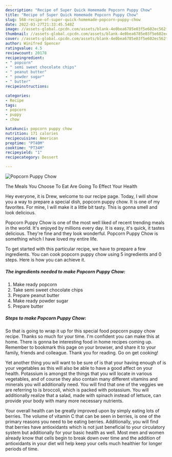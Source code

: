 ```yaml
---
description: "Recipe of Super Quick Homemade Popcorn Puppy Chow"
title: "Recipe of Super Quick Homemade Popcorn Puppy Chow"
slug: 568-recipe-of-super-quick-homemade-popcorn-puppy-chow
date: 2022-03-27T21:33:45.548Z
image: //assets-global.cpcdn.com/assets/blank-4e0bea6785e03f5e602ec562f230caae08da540cada707380b4fe1bbebba43da.png
thumbnail: //assets-global.cpcdn.com/assets/blank-4e0bea6785e03f5e602ec562f230caae08da540cada707380b4fe1bbebba43da.png
cover: //assets-global.cpcdn.com/assets/blank-4e0bea6785e03f5e602ec562f230caae08da540cada707380b4fe1bbebba43da.png
author: Winifred Spencer
ratingvalue: 4.5
reviewcount: 20178
recipeingredient:
- " popcorn"
- " semi sweet chocolate chips"
- " peanut butter"
- " powder sugar"
- " butter"
recipeinstructions:

categories:
- Recipe
tags:
- popcorn
- puppy
- chow

katakunci: popcorn puppy chow 
nutrition: 171 calories
recipecuisine: American
preptime: "PT40M"
cooktime: "PT34M"
recipeyield: "1"
recipecategory: Dessert

---
```



![Popcorn Puppy Chow](//assets-global.cpcdn.com/assets/blank-4e0bea6785e03f5e602ec562f230caae08da540cada707380b4fe1bbebba43da.png)

The Meals You Choose To Eat Are Going To Effect Your Health

Hey everyone, it is Drew, welcome to our recipe page. Today, I will show you a way to prepare a special dish, popcorn puppy chow. It is one of my favorites. For mine, I will make it a little bit tasty. This is gonna smell and look delicious.

Popcorn Puppy Chow is one of the most well liked of recent trending meals in the world. It's enjoyed by millions every day. It is easy, it's quick, it tastes delicious. They're fine and they look wonderful. Popcorn Puppy Chow is something which I have loved my entire life.




To get started with this particular recipe, we have to prepare a few ingredients. You can cook popcorn puppy chow using 5 ingredients and 0 steps. Here is how you can achieve it.

<!--inarticleads1-->

##### The ingredients needed to make Popcorn Puppy Chow:

1. Make ready  popcorn
1. Take  semi sweet chocolate chips
1. Prepare  peanut butter
1. Make ready  powder sugar
1. Prepare  butter




<!--inarticleads2-->

##### Steps to make Popcorn Puppy Chow:





So that is going to wrap it up for this special food popcorn puppy chow recipe. Thanks so much for your time. I'm confident you can make this at home. There is gonna be interesting food in home recipes coming up. Remember to bookmark this page on your browser, and share it to your family, friends and colleague. Thank you for reading. Go on get cooking!

Yet another thing you will want to be sure of is that your having enough of is your vegetables as this will also be able to have a good affect on your health. Potassium is amongst the things that you will locate in various vegetables, and of course they also contain many different vitamins and minerals you will additionally need. You will find that one of the veggies we are referring to is broccoli, which is packed with potassium. You will additionally realize that a salad, made with spinach instead of lettuce, can provide your body with many more necessary nutrients.

Your overall health can be greatly improved upon by simply eating lots of berries. The volume of vitamin C that can be seen in berries, is one of the primary reasons you need to be eating berries. Additionally, you will find that berries have antioxidants which is not just beneficial to your circulatory system but additionally for your basic health as well. Most men and women already know that cells begin to break down over time and the addition of antioxidants in your diet will help keep your cells much healthier for longer periods of time.
